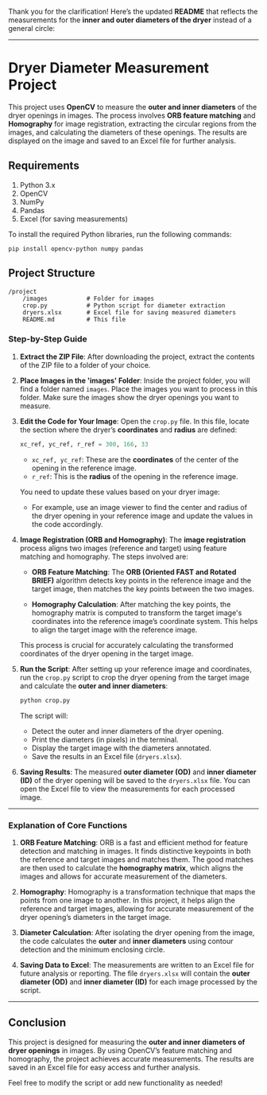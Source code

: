 Thank you for the clarification! Here’s the updated **README** that reflects the measurements for the **inner and outer diameters of the dryer** instead of a general circle:

---

# Dryer Diameter Measurement Project

This project uses **OpenCV** to measure the **outer and inner diameters** of the dryer openings in images. The process involves **ORB feature matching** and **Homography** for image registration, extracting the circular regions from the images, and calculating the diameters of these openings. The results are displayed on the image and saved to an Excel file for further analysis.

## Requirements

1. Python 3.x
2. OpenCV
3. NumPy
4. Pandas
5. Excel (for saving measurements)

To install the required Python libraries, run the following commands:

```
pip install opencv-python numpy pandas
```

## Project Structure

```
/project
    /images           # Folder for images
    crop.py           # Python script for diameter extraction
    dryers.xlsx       # Excel file for saving measured diameters
    README.md         # This file
```

### Step-by-Step Guide

1. **Extract the ZIP File**:
   After downloading the project, extract the contents of the ZIP file to a folder of your choice.

2. **Place Images in the 'images' Folder**:
   Inside the project folder, you will find a folder named `images`.
   Place the images you want to process in this folder.
   Make sure the images show the dryer openings you want to measure.

3. **Edit the Code for Your Image**:
   Open the `crop.py` file.
   In this file, locate the section where the dryer’s **coordinates** and **radius** are defined:

   ```python
   xc_ref, yc_ref, r_ref = 300, 166, 33
   ```

   * `xc_ref, yc_ref`: These are the **coordinates** of the center of the opening in the reference image.
   * `r_ref`: This is the **radius** of the opening in the reference image.

   You need to update these values based on your dryer image:

   * For example, use an image viewer to find the center and radius of the dryer opening in your reference image and update the values in the code accordingly.

4. **Image Registration (ORB and Homography)**:
   The **image registration** process aligns two images (reference and target) using feature matching and homography. The steps involved are:

   * **ORB Feature Matching**:
     The **ORB (Oriented FAST and Rotated BRIEF)** algorithm detects key points in the reference image and the target image, then matches the key points between the two images.

   * **Homography Calculation**:
     After matching the key points, the homography matrix is computed to transform the target image's coordinates into the reference image’s coordinate system. This helps to align the target image with the reference image.

   This process is crucial for accurately calculating the transformed coordinates of the dryer opening in the target image.

5. **Run the Script**:
   After setting up your reference image and coordinates, run the `crop.py` script to crop the dryer opening from the target image and calculate the **outer and inner diameters**:

   ```bash
   python crop.py
   ```

   The script will:

   * Detect the outer and inner diameters of the dryer opening.
   * Print the diameters (in pixels) in the terminal.
   * Display the target image with the diameters annotated.
   * Save the results in an Excel file (`dryers.xlsx`).

6. **Saving Results**:
   The measured **outer diameter (OD)** and **inner diameter (ID)** of the dryer opening will be saved to the `dryers.xlsx` file. You can open the Excel file to view the measurements for each processed image.

---

### Explanation of Core Functions

1. **ORB Feature Matching**:
   ORB is a fast and efficient method for feature detection and matching in images. It finds distinctive keypoints in both the reference and target images and matches them. The good matches are then used to calculate the **homography matrix**, which aligns the images and allows for accurate measurement of the diameters.

2. **Homography**:
   Homography is a transformation technique that maps the points from one image to another. In this project, it helps align the reference and target images, allowing for accurate measurement of the dryer opening’s diameters in the target image.

3. **Diameter Calculation**:
   After isolating the dryer opening from the image, the code calculates the **outer** and **inner diameters** using contour detection and the minimum enclosing circle.

4. **Saving Data to Excel**:
   The measurements are written to an Excel file for future analysis or reporting. The file `dryers.xlsx` will contain the **outer diameter (OD)** and **inner diameter (ID)** for each image processed by the script.

---

## Conclusion

This project is designed for measuring the **outer and inner diameters of dryer openings** in images. By using OpenCV’s feature matching and homography, the project achieves accurate measurements. The results are saved in an Excel file for easy access and further analysis.

Feel free to modify the script or add new functionality as needed!
